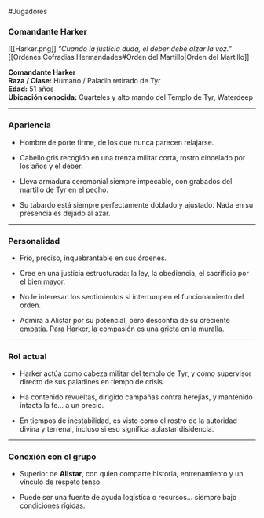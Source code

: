 #Jugadores 
### **Comandante Harker** 

![[Harker.png]]
_“Cuando la justicia duda, el deber debe alzar la voz.”_
[[Ordenes Cofradias Hermandades#Orden del Martillo|Orden del Martillo]]

**Comandante Harker**  
**Raza / Clase:** Humano / Paladín retirado de Tyr  
**Edad:** 51 años  
**Ubicación conocida:** Cuarteles y alto mando del Templo de Tyr, Waterdeep

---

### Apariencia

- Hombre de porte firme, de los que nunca parecen relajarse.
    
- Cabello gris recogido en una trenza militar corta, rostro cincelado por los años y el deber.
    
- Lleva armadura ceremonial siempre impecable, con grabados del martillo de Tyr en el pecho.
    
- Su tabardo está siempre perfectamente doblado y ajustado. Nada en su presencia es dejado al azar.
    

---

### Personalidad

- Frío, preciso, inquebrantable en sus órdenes.
    
- Cree en una justicia estructurada: la ley, la obediencia, el sacrificio por el bien mayor.
    
- No le interesan los sentimientos si interrumpen el funcionamiento del orden.
    
- Admira a Alistar por su potencial, pero desconfía de su creciente empatía. Para Harker, la compasión es una grieta en la muralla.
    

---

### Rol actual

- Harker actúa como cabeza militar del templo de Tyr, y como supervisor directo de sus paladines en tiempo de crisis.
    
- Ha contenido revueltas, dirigido campañas contra herejías, y mantenido intacta la fe… a un precio.
    
- En tiempos de inestabilidad, es visto como el rostro de la autoridad divina y terrenal, incluso si eso significa aplastar disidencia.
    

---

### Conexión con el grupo

- Superior de **Alistar**, con quien comparte historia, entrenamiento y un vínculo de respeto tenso.
    
- Puede ser una fuente de ayuda logística o recursos… siempre bajo condiciones rígidas.